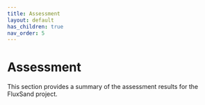 ```yaml
---
title: Assessment
layout: default
has_children: true
nav_order: 5
---
```


# Assessment

This section provides a summary of the assessment results for the FluxSand project.
